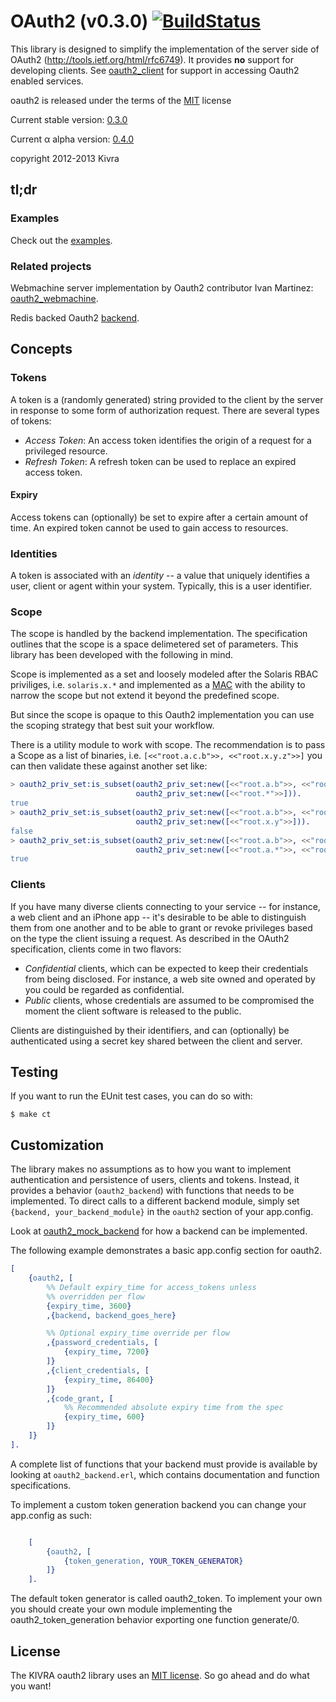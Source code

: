# OAuth2 (v0.3.0)  [![BuildStatus](https://travis-ci.org/kivra/oauth2.png?branch=master)](https://travis-ci.org/kivra/oauth2)
This library is designed to simplify the implementation of the server side
of OAuth2 (http://tools.ietf.org/html/rfc6749). It provides
**no** support for developing clients. See
[oauth2_client](https://github.com/kivra/oauth2_client) for support in
accessing Oauth2 enabled services.

oauth2 is released under the terms of the [MIT](http://en.wikipedia.org/wiki/MIT_License) license

Current stable version: [0.3.0](https://github.com/kivra/oauth2/tree/0.3.0)

Current α alpha version: [0.4.0](https://github.com/kivra/oauth2)

copyright 2012-2013 Kivra

## tl;dr
### Examples
Check out the [examples](https://github.com/kivra/oauth2_example).

### Related projects
Webmachine server implementation by Oauth2 contributor
Ivan Martinez: [oauth2_webmachine](https://github.com/IvanMartinez/oauth2_webmachine).

Redis backed Oauth2 [backend](https://github.com/interline/oauth2_redis_backend).

## Concepts

### Tokens
A token is a (randomly generated) string provided to the client by the server
in response to some form of authorization request.
There are several types of tokens:

* *Access Token*: An access token identifies the origin of a request for a
privileged resource.
* *Refresh Token*: A refresh token can be used to replace an expired access token.

#### Expiry
Access tokens can (optionally) be set to expire after a certain amount of time.
An expired token cannot be used to gain access to resources.

### Identities
A token is associated with an *identity* -- a value that uniquely identifies
a user, client or agent within your system. Typically, this is a user identifier.

### Scope
The scope is handled by the backend implementation. The specification outlines
that the scope is a space delimetered set of parameters. This library
has been developed with the following in mind.

Scope is implemented as a set and loosely modeled after the Solaris RBAC priviliges, i.e.
`solaris.x.*` and implemented as a [MAC](http://en.wikipedia.org/wiki/Mandatory_access_control)
with the ability to narrow the scope but not extend it beyond the predefined scope.

But since the scope is opaque to this Oauth2 implementation you can use the
scoping strategy that best suit your workflow.

There is a utility module to work with scope. The recommendation is to pass
a Scope as a list of binaries, i.e. `[<<"root.a.c.b">>, <<"root.x.y.z">>]`
you can then validate these against another set like:

``` erlang
> oauth2_priv_set:is_subset(oauth2_priv_set:new([<<"root.a.b">>, <<"root.x.y">>]),
                            oauth2_priv_set:new([<<"root.*">>])).
true
> oauth2_priv_set:is_subset(oauth2_priv_set:new([<<"root.a.b">>, <<"root.x.y">>]),
                            oauth2_priv_set:new([<<"root.x.y">>])).
false
> oauth2_priv_set:is_subset(oauth2_priv_set:new([<<"root.a.b">>, <<"root.x.y">>]),
                            oauth2_priv_set:new([<<"root.a.*">>, <<"root.x.y">>])).
true
```

### Clients
If you have many diverse clients connecting to your service -- for instance,
a web client and an iPhone app -- it's desirable to be able to distinguish
them from one another and to be able to grant or revoke privileges based
on the type the client issuing a request. As described in the OAuth2 specification,
clients come in two flavors:

* *Confidential* clients, which can be expected to keep their credentials
from being disclosed. For instance, a web site owned and operated by you
could be regarded as confidential.
* *Public* clients, whose credentials are assumed to be compromised the
moment the client software is released to the public.

Clients are distinguished by their identifiers, and can (optionally) be
authenticated using a secret key shared between the client and server.

## Testing
If you want to run the EUnit test cases, you can do so with:

    $ make ct

## Customization
The library makes no assumptions as to how you want to implement
authentication and persistence of users, clients and tokens. Instead, it
provides a behavior (`oauth2_backend`) with functions that needs to be
implemented. To direct calls to a different backend module, simply set
`{backend, your_backend_module}` in the `oauth2` section of your app.config.

Look at [oauth2_mock_backend](test/oauth2_mock_backend.erl) for how a backend
can be implemented.

The following example demonstrates a basic app.config section for oauth2.

``` erlang
[
    {oauth2, [
        %% Default expiry_time for access_tokens unless
        %% overridden per flow
        {expiry_time, 3600}
        ,{backend, backend_goes_here}

        %% Optional expiry_time override per flow
        ,{password_credentials, [
            {expiry_time, 7200}
        ]}
        ,{client_credentials, [
            {expiry_time, 86400}
        ]}
        ,{code_grant, [
            %% Recommended absolute expiry time from the spec
            {expiry_time, 600}
        ]}
    ]}
].
```

A complete list of functions that your backend must provide is available by looking
at `oauth2_backend.erl`, which contains documentation and function specifications.

To implement a custom token generation backend you can change your
app.config as such:

``` erlang

    [
        {oauth2, [
            {token_generation, YOUR_TOKEN_GENERATOR}
        ]}
    ].

```

The default token generator is called oauth2_token. To implement your
own you should create your own module implementing the
oauth2_token_generation behavior exporting one function
generate/0.

## License
The KIVRA oauth2 library uses an [MIT license](http://en.wikipedia.org/wiki/MIT_License). So go ahead and do what
you want!

